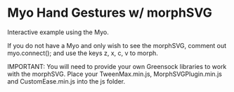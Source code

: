 # Myo Hand Gestures w/ morphSVG
Interactive example using the Myo.

If you do not have a Myo and only wish to see the morphSVG, comment out myo.connect(); and use the keys z, x, c, v to morph.

IMPORTANT: You will need to provide your own Greensock libraries to work with the morphSVG. Place your TweenMax.min.js, MorphSVGPlugin.min.js and CustomEase.min.js into the js folder.
